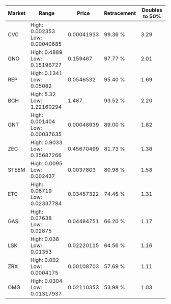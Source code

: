 | Market | Range | Price| Retracement | Doubles to 50% |
| --- | --- | --- | --- | --- |
| CVC | High: 0.002353<br />Low: 0.00040685 | 0.00041933 | 99.36 % | 3.29 |
| GNO | High: 0.4889<br />Low: 0.15196727 | 0.159467 | 97.77 % | 2.01 |
| REP | High: 0.1341<br />Low: 0.05082 | 0.0546532 | 95.40 % | 1.69 |
| BCH | High: 5.32<br />Low: 1.22160294 | 1.487 | 93.52 % | 2.20 |
| GNT | High: 0.001404<br />Low: 0.00037635 | 0.00048939 | 89.00 % | 1.82 |
| ZEC | High: 0.9033<br />Low: 0.35687266 | 0.45670499 | 81.73 % | 1.38 |
| STEEM | High: 0.0095<br />Low: 0.002437 | 0.0037803 | 80.98 % | 1.58 |
| ETC | High: 0.06719<br />Low: 0.02337784 | 0.03457322 | 74.45 % | 1.31 |
| GAS | High: 0.07638<br />Low: 0.02875 | 0.04484751 | 66.20 % | 1.17 |
| LSK | High: 0.038<br />Low: 0.01353 | 0.02220115 | 64.56 % | 1.16 |
| ZRX | High: 0.002<br />Low: 0.0004175 | 0.00108703 | 57.69 % | 1.11 |
| OMG | High: 0.0304<br />Low: 0.01317937 | 0.02110353 | 53.98 % | 1.03 |
